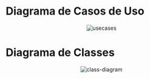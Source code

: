 # Diagrama de Casos de Uso
<div align="center">
  
  ![usecases](https://github.com/mikael-ayala/gamelist/assets/106713704/6b4f2764-28e4-4389-9138-c8c22451289d)
  
</div>

# Diagrama de Classes

<div align="center">
  
  ![class-diagram](https://github.com/mikael-ayala/gamelist/assets/106713704/739d803c-d077-46e5-9f37-6aecbaa4c09c)

</div>
